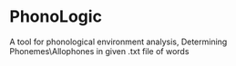 # PhonoLogic
A tool for phonological environment analysis, Determining Phonemes\Allophones in given .txt file of words 
